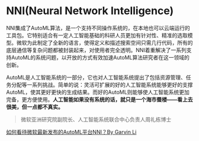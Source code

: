 # NNI(Neural Network Intelligence)

NNI集成了AutoML算法，是一个支持不同操作系统的，在本地也可以云端运行的工具包。它特别适合有一定人工智能基础的科研人员更加有针对性、精准的选取模型。微软为此制定了全新的语言，使得定义和描述搜索空间只需几行代码，所有的底层通信等复杂问题都被封装起来，对使用者完全透明。NNI着重解决了一系列支持AutoML的系统问题，以开放的方式有效加速AutoML算法研究者在这一领域的创新。

AutoML是人工智能系统的一部分，它也对人工智能系统提出了包括资源管理、任务分配等一系列挑战。简单的说：灵活可扩展的好的人工智能系统能够更好的支撑AutoML，使其更好更快的生成结果。而好的AutoML则能够使人工智能系统更加完备，更方便使用。**人工智能如果没有系统的话，就只是一个海市蜃楼——看上去很美，但一点都不真实。**

> 微软亚洲研究院副院长、人工智能系统联合中心负责人周礼栋博士

[如何看待微软最新发布的AutoML平台NNI？By Garvin Li](https://www.zhihu.com/question/297982959/answer/964961829?utm_source=wechat_session&utm_medium=social&utm_oi=28812108627968&from=singlemessage&isappinstalled=0)
